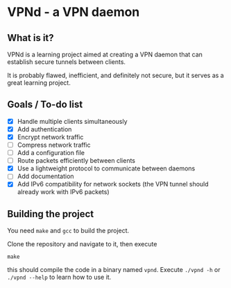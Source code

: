 # VPNd - a VPN daemon

## What is it?
VPNd is a learning project aimed at creating a VPN daemon that can establish secure tunnels between clients.

It is probably flawed, inefficient, and definitely not secure, but it serves as a great learning project.

## Goals / To-do list
*   [x] Handle multiple clients simultaneously
*   [x] Add authentication
*   [x] Encrypt network traffic
*   [ ] Compress network traffic
*   [ ] Add a configuration file
*   [ ] Route packets efficiently between clients
*   [x] Use a lightweight protocol to communicate between daemons
*   [ ] Add documentation
*   [x] Add IPv6 compatibility for network sockets (the VPN tunnel should already work with IPv6 packets)

## Building the project
You need `make` and `gcc` to build the project.

Clone the repository and navigate to it, then execute
```
make
```
this should compile the code in a binary named `vpnd`.
Execute `./vpnd -h` or `./vpnd --help` to learn how to use it.
